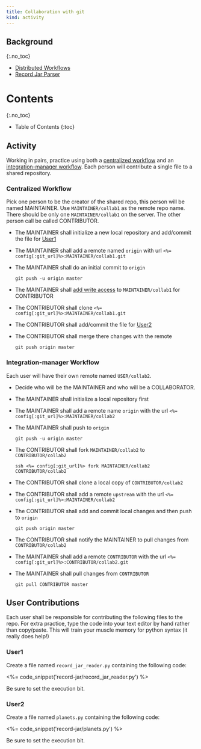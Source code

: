 ```yaml
---
title: Collaboration with git
kind: activity
---
```


## Background
{:.no_toc}

- [Distributed Workflows](/reading/distributed_workflow/)
- [Record Jar Parser](/reading/record_jar/)

# Contents
{:.no_toc}
* Table of Contents
{:toc}

## Activity

Working in pairs, practice using both a
[centralized workflow](/reading/distributed_workflow/#centralized-workflow)
and an
[integration-manager workflow](/reading/distributed_workflow/#integration-manager-workflow).
Each person will contribute a single file to a shared repository.

### Centralized Workflow

Pick one person to be the creator of the shared repo, this person will be named MAINTAINER. Use `MAINTAINER/collab1` as the remote repo name. There should be only one `MAINTAINER/collab1` on the server. The other person call be called CONTRIBUTOR.
  
- The MAINTAINER shall initialize a new local repository and
  add/commit the file for [User1](#user1)
- The MAINTAINER shall add a remote named `origin` with url `<%= config[:git_url]%>:MAINTAINER/collab1.git`
- The MAINTAINER shall do an initial commit to `origin`

  ~~~~ console
  git push -u origin master
  ~~~~

- The MAINTAINER shall [add write access](/reading/distributed_workflow/#add-writers) to `MAINTAINER/collab1` for CONTRIBUTOR
- The CONTRIBUTOR shall clone `<%= config[:git_url]%>:MAINTAINER/collab1.git`
- The CONTRIBUTOR shall add/commit the file for [User2](#user2)
- The CONTRIBUTOR shall merge there changes with the remote

  ~~~~ console
  git push origin master
  ~~~~

### Integration-manager Workflow

Each user will have their own remote named `USER/collab2`.

- Decide who will be the MAINTAINER and who will be a COLLABORATOR.
- The MAINTAINER shall initialize a local repository first
- The MAINTAINER shall add a remote name `origin` with the url `<%=
  config[:git_url]%>:MAINTAINER/collab2`

- The MAINTAINER shall push to `origin`

  ~~~~ console
  git push -u origin master
  ~~~~

- The CONTRIBUTOR shall fork `MAINTAINER/collab2` to `CONTRIBUTOR/collab2`

  ~~~~ console
  ssh <%= config[:git_url]%> fork MAINTAINER/collab2 CONTRIBUTOR/collab2
  ~~~~
  
- The CONTRIBUTOR shall clone a local copy of `CONTRIBUTOR/collab2`
- The CONTRIBUTOR shall add a remote `upstream` with the url `<%=
  config[:git_url]%>:MAINTAINER/collab2`
- The CONTRIBUTOR shall add and commit local changes and then push to `origin`

  ~~~~ console
  git push origin master
  ~~~~
    
- The CONTRIBUTOR shall notify the MAINTAINER to pull changes from `CONTRIBUTOR/collab2`
- The MAINTAINER shall add a remote `CONTRIBUTOR` with the url `<%=
  config[:git_url]%>:CONTRIBUTOR/collab2.git`
- The MAINTAINER shall pull changes from `CONTRIBUTOR`

  ~~~~ console
  git pull CONTRIBUTOR master
  ~~~~
    
## User Contributions

Each user shall be responsible for contributing the following files to
the repo.  For extra practice, type the code into your text editor by
hand rather than copy/paste. This will train your muscle memory for
python syntax (it really does help!)

### User1

Create a file named `record_jar_reader.py` containing the following code:

<%= code_snippet('record-jar/record_jar_reader.py') %>

Be sure to set the execution bit.

### User2

Create a file named `planets.py` containing the following code:

<%= code_snippet('record-jar/planets.py') %>

Be sure to set the execution bit.
